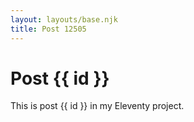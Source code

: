 ```yaml
---
layout: layouts/base.njk
title: Post 12505
---
```


# Post {{ id }}

This is post {{ id }} in my Eleventy project.
